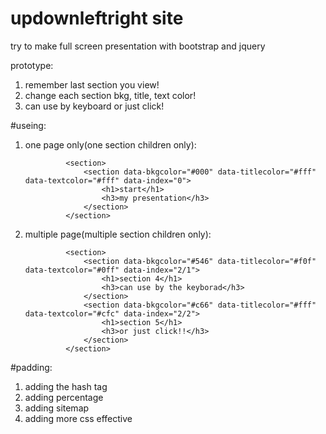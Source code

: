 # updownleftright site

try to make full screen presentation
with bootstrap and jquery

prototype:
1. remember last section you view!
2. change each section bkg, title, text color!
3. can use by keyboard or just click!

#useing:

1. one page only(one section children only):

				<section>
					<section data-bkgcolor="#000" data-titlecolor="#fff" data-textcolor="#fff" data-index="0">
						<h1>start</h1>
						<h3>my presentation</h3>
					</section>
				</section>

2. multiple page(multiple section children only):

				<section>
					<section data-bkgcolor="#546" data-titlecolor="#f0f" data-textcolor="#0ff" data-index="2/1">
						<h1>section 4</h1>
						<h3>can use by the keyborad</h3>
					</section>
					<section data-bkgcolor="#c66" data-titlecolor="#fff" data-textcolor="#cfc" data-index="2/2">
						<h1>section 5</h1>
						<h3>or just click!!</h3>
					</section>
				</section>

#padding:

1. adding the hash tag
2. adding percentage
3. adding sitemap
4. adding more css effective